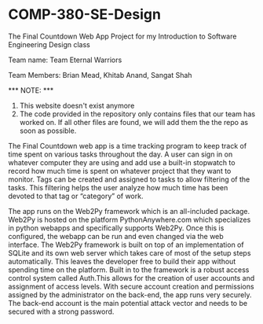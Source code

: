 # COMP-380-SE-Design

The Final Countdown Web App Project for my Introduction to Software Engineering Design class

Team name: Team Eternal Warriors

Team Members: Brian Mead, Khitab Anand, Sangat Shah

*** NOTE: ***
1. This website doesn't exist anymore
2. The code provided in the repository only contains files that our team has worked on.
If all other files are found, we will add them the the repo as soon as possible.


The Final Countdown web app is a time tracking program to keep track of time spent on
various tasks throughout the day. A user can sign in on whatever computer they are
using and add use a built-in stopwatch to record how much time is spent on whatever
project that they want to monitor. Tags can be created and assigned to tasks to allow
filtering of the tasks. This filtering helps the user analyze how much time has been
devoted to that tag or “category” of work.

The app runs on the Web2Py framework which is an all-included package. Web2Py is
hosted on the platform PythonAnywhere.com which specializes in python webapps and
specifically supports Web2Py. Once this is configured, the webapp can be run and even
changed via the web interface.
The Web2Py framework is built on top of an implementation of SQLite and its own web
server which takes care of most of the setup steps automatically. This leaves the
developer free to build their app without spending time on the platform.
Built in to the framework is a robust access control system called Auth.This allows for
the creation of user accounts and assignment of access levels. With secure account
creation and permissions assigned by the administrator on the back-end, the app runs
very securely. The back-end account is the main potential attack vector and needs to be
secured with a strong password.
